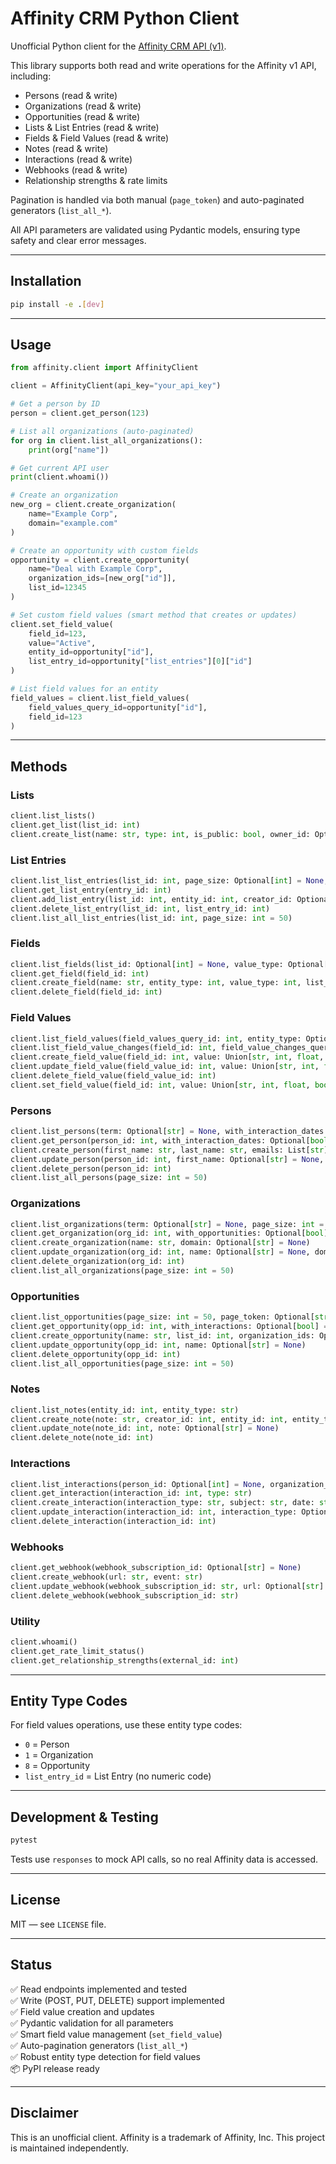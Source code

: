 # Affinity CRM Python Client

Unofficial Python client for the [Affinity CRM API (v1)](https://api-docs.affinity.co/#introduction).

This library supports both read and write operations for the Affinity v1 API, including:
- Persons (read & write)
- Organizations (read & write)
- Opportunities (read & write)
- Lists & List Entries (read & write)
- Fields & Field Values (read & write)
- Notes (read & write)
- Interactions (read & write)
- Webhooks (read & write)
- Relationship strengths & rate limits

Pagination is handled via both manual (`page_token`) and auto-paginated generators (`list_all_*`).

All API parameters are validated using Pydantic models, ensuring type safety and clear error messages.

---

## Installation

```bash
pip install -e .[dev]
```

---

## Usage

```python
from affinity.client import AffinityClient

client = AffinityClient(api_key="your_api_key")

# Get a person by ID
person = client.get_person(123)

# List all organizations (auto-paginated)
for org in client.list_all_organizations():
    print(org["name"])

# Get current API user
print(client.whoami())

# Create an organization
new_org = client.create_organization(
    name="Example Corp",
    domain="example.com"
)

# Create an opportunity with custom fields
opportunity = client.create_opportunity(
    name="Deal with Example Corp",
    organization_ids=[new_org["id"]],
    list_id=12345
)

# Set custom field values (smart method that creates or updates)
client.set_field_value(
    field_id=123,
    value="Active",
    entity_id=opportunity["id"],
    list_entry_id=opportunity["list_entries"][0]["id"]
)

# List field values for an entity
field_values = client.list_field_values(
    field_values_query_id=opportunity["id"],
    field_id=123
)
```

---

## Methods

### Lists
```python
client.list_lists()
client.get_list(list_id: int)
client.create_list(name: str, type: int, is_public: bool, owner_id: Optional[int] = None, additional_permissions: Optional[list] = None)
```

### List Entries
```python
client.list_list_entries(list_id: int, page_size: Optional[int] = None, page_token: Optional[str] = None)
client.get_list_entry(entry_id: int)
client.add_list_entry(list_id: int, entity_id: int, creator_id: Optional[int] = None)
client.delete_list_entry(list_id: int, list_entry_id: int)
client.list_all_list_entries(list_id: int, page_size: int = 50)
```

### Fields
```python
client.list_fields(list_id: Optional[int] = None, value_type: Optional[int] = None, entity_type: Optional[int] = None, with_modified_names: Optional[bool] = None, exclude_dropdown_options: Optional[bool] = None, page_size: Optional[int] = None, page_token: Optional[str] = None)
client.get_field(field_id: int)
client.create_field(name: str, entity_type: int, value_type: int, list_id: Optional[int] = None, allows_multiple: Optional[bool] = None, is_list_specific: Optional[bool] = None, is_required: Optional[bool] = None)
client.delete_field(field_id: int)
```

### Field Values
```python
client.list_field_values(field_values_query_id: int, entity_type: Optional[int] = None, field_id: Optional[int] = None, page_size: Optional[int] = None, page_token: Optional[str] = None)
client.list_field_value_changes(field_id: int, field_value_changes_query_id: int, entity_type: Optional[int] = None, action_type: Optional[int] = None)
client.create_field_value(field_id: int, value: Union[str, int, float, bool, list, dict], entity_id: int, list_entry_id: Optional[int] = None)
client.update_field_value(field_value_id: int, value: Union[str, int, float, bool, list, dict])
client.delete_field_value(field_value_id: int)
client.set_field_value(field_id: int, value: Union[str, int, float, bool, list, dict], entity_id: int, entity_type: Optional[int] = None, list_entry_id: Optional[int] = None)
```

### Persons
```python
client.list_persons(term: Optional[str] = None, with_interaction_dates: Optional[bool] = None, with_interaction_persons: Optional[bool] = None, with_opportunities: Optional[bool] = None, with_current_organizations: Optional[bool] = None, min_interaction_date: Optional[str] = None, max_interaction_date: Optional[str] = None, page_size: int = 50, page_token: Optional[str] = None)
client.get_person(person_id: int, with_interaction_dates: Optional[bool] = None, with_interaction_persons: Optional[bool] = None, with_opportunities: Optional[bool] = None, with_current_organizations: Optional[bool] = None)
client.create_person(first_name: str, last_name: str, emails: List[str], organization_ids: Optional[List[int]] = None)
client.update_person(person_id: int, first_name: Optional[str] = None, last_name: Optional[str] = None, emails: Optional[List[str]] = None, organization_ids: Optional[List[int]] = None)
client.delete_person(person_id: int)
client.list_all_persons(page_size: int = 50)
```

### Organizations
```python
client.list_organizations(term: Optional[str] = None, page_size: int = 50, page_token: Optional[str] = None, list_id: Optional[int] = None, person_id: Optional[int] = None, opportunity_id: Optional[int] = None)
client.get_organization(org_id: int, with_opportunities: Optional[bool] = None, with_persons: Optional[bool] = None, with_interactions: Optional[bool] = None, with_notes: Optional[bool] = None, with_reminders: Optional[bool] = None, with_files: Optional[bool] = None)
client.create_organization(name: str, domain: Optional[str] = None)
client.update_organization(org_id: int, name: Optional[str] = None, domain: Optional[str] = None)
client.delete_organization(org_id: int)
client.list_all_organizations(page_size: int = 50)
```

### Opportunities
```python
client.list_opportunities(page_size: int = 50, page_token: Optional[str] = None, term: Optional[str] = None, list_id: Optional[int] = None, organization_id: Optional[int] = None, person_id: Optional[int] = None)
client.get_opportunity(opp_id: int, with_interactions: Optional[bool] = None, with_notes: Optional[bool] = None, with_reminders: Optional[bool] = None, with_files: Optional[bool] = None)
client.create_opportunity(name: str, list_id: int, organization_ids: Optional[List[int]] = None)
client.update_opportunity(opp_id: int, name: Optional[str] = None)
client.delete_opportunity(opp_id: int)
client.list_all_opportunities(page_size: int = 50)
```

### Notes
```python
client.list_notes(entity_id: int, entity_type: str)
client.create_note(note: str, creator_id: int, entity_id: int, entity_type: str)
client.update_note(note_id: int, note: Optional[str] = None)
client.delete_note(note_id: int)
```

### Interactions
```python
client.list_interactions(person_id: Optional[int] = None, organization_id: Optional[int] = None, opportunity_id: Optional[int] = None, list_entry_id: Optional[int] = None)
client.get_interaction(interaction_id: int, type: str)
client.create_interaction(interaction_type: str, subject: str, date: str, creator_id: int, participants: list, entity_id: int, entity_type: str, notes: Optional[str] = None)
client.update_interaction(interaction_id: int, interaction_type: Optional[str] = None, subject: Optional[str] = None, date: Optional[str] = None, creator_id: Optional[int] = None, participants: Optional[list] = None, entity_id: Optional[int] = None, entity_type: Optional[str] = None, notes: Optional[str] = None)
client.delete_interaction(interaction_id: int)
```

### Webhooks
```python
client.get_webhook(webhook_subscription_id: Optional[str] = None)
client.create_webhook(url: str, event: str)
client.update_webhook(webhook_subscription_id: str, url: Optional[str] = None, event: Optional[str] = None)
client.delete_webhook(webhook_subscription_id: str)
```

### Utility
```python
client.whoami()
client.get_rate_limit_status()
client.get_relationship_strengths(external_id: int)
```

---

## Entity Type Codes

For field values operations, use these entity type codes:
- `0` = Person
- `1` = Organization  
- `8` = Opportunity
- `list_entry_id` = List Entry (no numeric code)

---

## Development & Testing

```bash
pytest
```

Tests use `responses` to mock API calls, so no real Affinity data is accessed.

---

## License

MIT — see `LICENSE` file.

---

## Status

✅ Read endpoints implemented and tested  
✅ Write (POST, PUT, DELETE) support implemented  
✅ Field value creation and updates  
✅ Pydantic validation for all parameters  
✅ Smart field value management (`set_field_value`)  
✅ Auto-pagination generators (`list_all_*`)  
✅ Robust entity type detection for field values  
📦 PyPI release ready

---

## Disclaimer

This is an unofficial client. Affinity is a trademark of Affinity, Inc. This project is maintained independently.